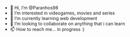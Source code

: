 - 👋 Hi, I’m @Paranhos98
- 👀 I’m interested in videogames, movies and series
- 🌱 I’m currently learning web development
- 💞️ I’m looking to collaborate on anything that i can learn
- 📫 How to reach me... in progress :)

<!---
Paranhos98/Paranhos98 is a ✨ special ✨ repository because its `README.md` (this file) appears on your GitHub profile.
You can click the Preview link to take a look at your changes.
--->
